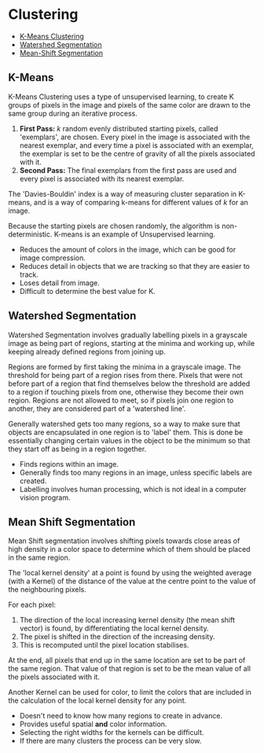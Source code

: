 
# Clustering
* [K-Means Clustering](https://github.com/nating/cs-exams/tree/master/assets/notes/fourth-year/computer-vision/notes/techniques/clustering.md#k-means)
* [Watershed Segmentation](https://github.com/nating/cs-exams/tree/master/assets/notes/fourth-year/computer-vision/notes/techniques/clustering.md#watershed-segmentation)
* [Mean-Shift Segmentation](https://github.com/nating/cs-exams/tree/master/assets/notes/fourth-year/computer-vision/notes/techniques/clustering.md#mean-shift-segmentation)

## K-Means

K-Means Clustering uses a type of unsupervised learning, to create K groups of pixels in the image and pixels of the same color are drawn to the same group during an iterative process.

1. **First Pass:** *k* random evenly distributed starting pixels, called 'exemplars', are chosen. Every pixel in the image is associated with the nearest exemplar, and every time a pixel is associated with an exemplar, the exemplar is set to be the centre of gravity of all the pixels associated with it.
2. **Second Pass:** The final exemplars from the first pass are used and every pixel is associated with its nearest exemplar.

The 'Davies-Bouldin' index is a way of measuring cluster separation in K-means, and is a way of comparing k-means for different values of *k* for an image.

Because the starting pixels are chosen randomly, the algorithm is non-deterministic. K-means is an example of Unsupervised learning.

* Reduces the amount of colors in the image, which can be good for image compression.
* Reduces detail in objects that we are tracking so that they are easier to track.
* Loses detail from image.
* Difficult to determine the best value for K.

## Watershed Segmentation

Watershed Segmentation involves gradually labelling pixels in a grayscale image as being part of regions, starting at the minima and working up, while keeping already defined regions from joining up.

Regions are formed by first taking the minima in a grayscale image. The threshold for being part of a region rises from there. Pixels that were not before part of a region that find themselves below the threshold are added to a region if touching pixels from one, otherwise they become their own region. Regions are not allowed to meet, so if pixels join one region to another, they are considered part of a 'watershed line'.

Generally watershed gets too many regions, so a way to make sure that objects are encapsulated in one region is to 'label' them. This is done be essentially changing certain values in the object to be the minimum so that they start off as being in a region together.

* Finds regions within an image.
* Generally finds too many regions in an image, unless specific labels are created.
* Labelling involves human processing, which is not ideal in a computer vision program.

## Mean Shift Segmentation

Mean Shift segmentation involves shifting pixels towards close areas of high density in a color space to determine which of them should be placed in the same region.

The 'local kernel density' at a point is found by using the weighted average (with a Kernel) of the distance of the value at the centre point to the value of the neighbouring pixels.

For each pixel:  
1. The direction of the local increasing kernel density (the mean shift vector) is found, by differentiating the local kernel density.
2. The pixel is shifted in the direction of the increasing density.
3. This is recomputed until the pixel location stabilises.

At the end, all pixels that end up in the same location are set to be part of the same region. That value of that region is set to be the mean value of all the pixels associated with it.

Another Kernel can be used for color, to limit the colors that are included in the calculation of the local kernel density for any point.

* Doesn't need to know how many regions to create in advance.
* Provides useful spatial **and** color information.
* Selecting the right widths for the kernels can be difficult.
* If there are many clusters the process can be very slow.
